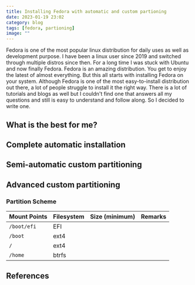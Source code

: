 ```yaml
---
title: Installing Fedora with automatic and custom partioning
date: 2023-01-19 23:02
category: blog
tags: [fedora, partioning]
image: ""
---
```


Fedora is one of the most popular linux distribution for daily uses as well as
development purpose. I have been a linux user since 2019 and switched through
multiple distros since then. For a long time I was stuck with Ubuntu and now
finally Fedora. Fedora is an amazing distribution. You get to enjoy the latest
of almost everything. But this all starts with installing Fedora on your system.
Although Fedora is one of the most easy-to-install distribution out there, a lot
of people struggle to install it the right way. There is a lot of tutorials and
blogs as well but I couldn't find one that answers all my questions and still is
easy to understand and follow along. So I decided to write one.

## What is the best for me?

## Complete automatic installation

## Semi-automatic custom partitioning

## Advanced custom partitioning

### Partition Scheme

| Mount Points | Filesystem | Size (minimum) | Remarks |
| --- | --- | --- | --- |
| `/boot/efi` | EFI | | |
| `/boot` | ext4 | | |
| `/` | ext4 | | |
| `/home` | btrfs | | |

## References
